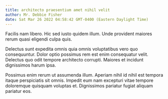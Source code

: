 ```yaml
---
title: architecto praesentium amet nihil velit
author: Mr. Debbie Fisher
date: Sat Mar 26 2022 04:58:42 GMT-0400 (Eastern Daylight Time)
---
```

Facilis nam libero. Hic sed iusto quidem illum. Unde provident maiores rerum quasi eligendi culpa quis.

 Delectus sunt expedita omnis quia omnis voluptatibus vero quo consequuntur. Dolor optio possimus rem est enim consequatur velit. Delectus quo odit tempore architecto corrupti. Maiores et incidunt dignissimos harum ipsa.

 Possimus enim rerum ut assumenda illum. Aperiam nihil id nihil est tempora itaque perspiciatis sit omnis. Impedit eum nam excepturi vitae tempore doloremque quisquam voluptas et. Dignissimos pariatur fugiat aliquam pariatur eos.